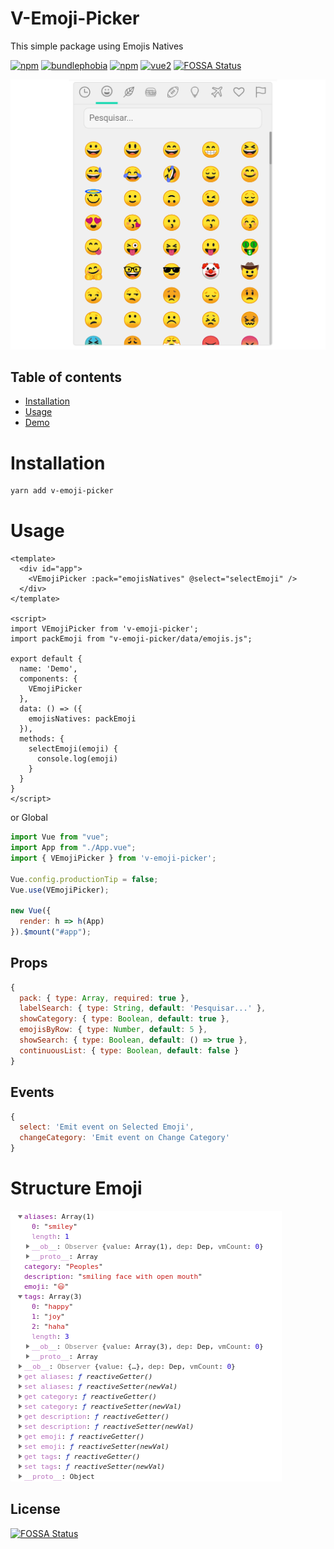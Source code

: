 # V-Emoji-Picker
This simple package using Emojis Natives

[![npm](https://img.shields.io/npm/v/v-emoji-picker.svg)](https://www.npmjs.com/package/v-emoji-picker)
[![bundlephobia](https://img.shields.io/bundlephobia/minzip/v-emoji-picker.svg?style=flat)](https://bundlephobia.com/result?p=v-emoji-picker@latest)
[![npm](https://img.shields.io/npm/dm/v-emoji-picker.svg)](https://www.npmjs.com/package/v-emoji-picker)
[![vue2](https://img.shields.io/badge/vue-2.x-brightgreen.svg)](https://vuejs.org/)
[![FOSSA Status](https://app.fossa.io/api/projects/git%2Bgithub.com%2Fjoaoeudes7%2FV-Emoji-Picker.svg?type=shield)](https://app.fossa.io/projects/git%2Bgithub.com%2Fjoaoeudes7%2FV-Emoji-Picker?ref=badge_shield)

![example: Android](.demo.png)

## Table of contents
- [Installation](#installation)
- [Usage](#usage)
- [Demo](#demo)

# Installation
```bash
yarn add v-emoji-picker
```
# Usage
```vue
<template>
  <div id="app">
    <VEmojiPicker :pack="emojisNatives" @select="selectEmoji" />
  </div>
</template>

<script>
import VEmojiPicker from 'v-emoji-picker';
import packEmoji from "v-emoji-picker/data/emojis.js";

export default {
  name: 'Demo',
  components: {
    VEmojiPicker
  },
  data: () => ({
    emojisNatives: packEmoji
  }),
  methods: {
    selectEmoji(emoji) {
      console.log(emoji)
    }
  }
}
</script>
```

or Global

```js
import Vue from "vue";
import App from "./App.vue";
import { VEmojiPicker } from 'v-emoji-picker';

Vue.config.productionTip = false;
Vue.use(VEmojiPicker);

new Vue({
  render: h => h(App)
}).$mount("#app");
```

## Props
```js
{
  pack: { type: Array, required: true },
  labelSearch: { type: String, default: 'Pesquisar...' },
  showCategory: { type: Boolean, default: true },
  emojisByRow: { type: Number, default: 5 },
  showSearch: { type: Boolean, default: () => true },
  continuousList: { type: Boolean, default: false }
}
```

## Events
```js
{
  select: 'Emit event on Selected Emoji',
  changeCategory: 'Emit event on Change Category'
}
```

# Structure Emoji
![](.emoji.png)
## License
[![FOSSA Status](https://app.fossa.io/api/projects/git%2Bgithub.com%2Fjoaoeudes7%2FV-Emoji-Picker.svg?type=large)](https://app.fossa.io/projects/git%2Bgithub.com%2Fjoaoeudes7%2FV-Emoji-Picker?ref=badge_large)
